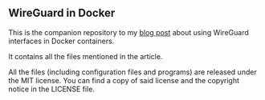 ## WireGuard in Docker

This is the companion repository to my [blog
post](https://www.bestov.io/blog/using-wireguard-as-the-network-for-a-docker-container) about using
WireGuard interfaces in Docker containers.

It contains all the files mentioned in the article.

All the files (including configuration files and programs) are released under the MIT license. You
can find a copy of said license and the copyright notice in the LICENSE file.

